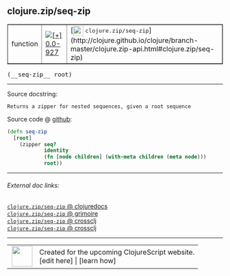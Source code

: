 ## clojure.zip/seq-zip



 <table border="1">
<tr>
<td>function</td>
<td><a href="https://github.com/cljsinfo/cljs-api-docs/tree/0.0-927"><img valign="middle" alt="[+] 0.0-927" title="Added in 0.0-927" src="https://img.shields.io/badge/+-0.0--927-lightgrey.svg"></a> </td>
<td>
[<img height="24px" valign="middle" src="http://i.imgur.com/1GjPKvB.png"> <samp>clojure.zip/seq-zip</samp>](http://clojure.github.io/clojure/branch-master/clojure.zip-api.html#clojure.zip/seq-zip)
</td>
</tr>
</table>


 <samp>
(__seq-zip__ root)<br>
</samp>

---





Source docstring:

```
Returns a zipper for nested sequences, given a root sequence
```


Source code @ [github](https://github.com/clojure/clojurescript/blob/r2268/src/cljs/clojure/zip.cljs#L34-L40):

```clj
(defn seq-zip
  [root]
    (zipper seq?
            identity
            (fn [node children] (with-meta children (meta node)))
            root))
```

<!--
Repo - tag - source tree - lines:

 <pre>
clojurescript @ r2268
└── src
    └── cljs
        └── clojure
            └── <ins>[zip.cljs:34-40](https://github.com/clojure/clojurescript/blob/r2268/src/cljs/clojure/zip.cljs#L34-L40)</ins>
</pre>

-->

---



###### External doc links:

[`clojure.zip/seq-zip` @ clojuredocs](http://clojuredocs.org/clojure.zip/seq-zip)<br>
[`clojure.zip/seq-zip` @ grimoire](http://conj.io/store/v1/org.clojure/clojure/1.7.0-beta3/clj/clojure.zip/seq-zip/)<br>
[`clojure.zip/seq-zip` @ crossclj](http://crossclj.info/fun/clojure.zip/seq-zip.html)<br>
[`clojure.zip/seq-zip` @ crossclj](http://crossclj.info/fun/clojure.zip.cljs/seq-zip.html)<br>

---

 <table>
<tr><td>
<img valign="middle" align="right" width="48px" src="http://i.imgur.com/Hi20huC.png">
</td><td>
Created for the upcoming ClojureScript website.<br>
[edit here] | [learn how]
</td></tr></table>

[edit here]:https://github.com/cljsinfo/cljs-api-docs/blob/master/cljsdoc/clojure.zip/seq-zip.cljsdoc
[learn how]:https://github.com/cljsinfo/cljs-api-docs/wiki/cljsdoc-files

<!--

This information was too distracting to show to readers, but I'll leave it
commented here since it is helpful to:

- pretty-print the data used to generate this document
- and show how to retrieve that data



The API data for this symbol:

```clj
{:ns "clojure.zip",
 :name "seq-zip",
 :signature ["[root]"],
 :history [["+" "0.0-927"]],
 :type "function",
 :full-name-encode "clojure.zip/seq-zip",
 :source {:code "(defn seq-zip\n  [root]\n    (zipper seq?\n            identity\n            (fn [node children] (with-meta children (meta node)))\n            root))",
          :title "Source code",
          :repo "clojurescript",
          :tag "r2268",
          :filename "src/cljs/clojure/zip.cljs",
          :lines [34 40]},
 :full-name "clojure.zip/seq-zip",
 :clj-symbol "clojure.zip/seq-zip",
 :docstring "Returns a zipper for nested sequences, given a root sequence"}

```

Retrieve the API data for this symbol:

```clj
;; from Clojure REPL
(require '[clojure.edn :as edn])
(-> (slurp "https://raw.githubusercontent.com/cljsinfo/cljs-api-docs/catalog/cljs-api.edn")
    (edn/read-string)
    (get-in [:symbols "clojure.zip/seq-zip"]))
```

-->
